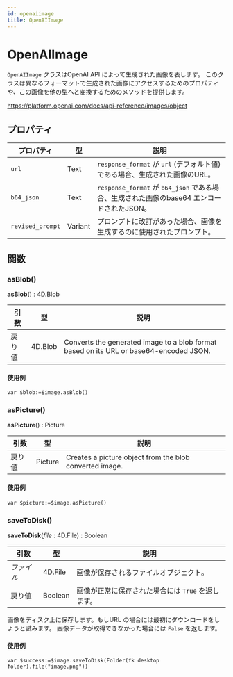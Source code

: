 ```yaml
---
id: openaiimage
title: OpenAIImage
---
```


# OpenAIImage

`OpenAIImage` クラスはOpenAI API によって生成された画像を表します。 このクラスは異なるフォーマットで生成された画像にアクセスするためのプロパティや、この画像を他の型へと変換するためのメソッドを提供します。

https://platform.openai.com/docs/api-reference/images/object

## プロパティ

| プロパティ            | 型       | 説明                                                                      |
| ---------------- | ------- | ----------------------------------------------------------------------- |
| `url`            | Text    | `response_format` が `url` (デフォルト値)である場合、生成された画像のURL。 |
| `b64_json`       | Text    | `response_format` が `b64_json` である場合、生成された画像のbase64 エンコードされたJSON。       |
| `revised_prompt` | Variant | プロンプトに改訂があった場合、画像を生成するのに使用されたプロンプト。                                     |

## 関数

### asBlob()

**asBlob**() : 4D.Blob

| 引数  | 型                       | 説明                                                                                                     |
| --- | ----------------------- | ------------------------------------------------------------------------------------------------------ |
| 戻り値 | 4D.Blob | Converts the generated image to a blob format based on its URL or base64-encoded JSON. |

#### 使用例

```4d
var $blob:=$image.asBlob()
```

### asPicture()

**asPicture**() : Picture

| 引数  | 型       | 説明                                                                      |
| --- | ------- | ----------------------------------------------------------------------- |
| 戻り値 | Picture | Creates a picture object from the blob converted image. |

#### 使用例

```4d
var $picture:=$image.asPicture()
```

### saveToDisk()

**saveToDisk**(*file* : 4D.File) : Boolean

| 引数     | 型                       | 説明                            |
| ------ | ----------------------- | ----------------------------- |
| *ファイル* | 4D.File | 画像が保存されるファイルオブジェクト。           |
| 戻り値    | Boolean                 | 画像が正常に保存された場合には `True` を返します。 |

画像をディスク上に保存します。もしURL の場合には最初にダウンロードをしようと試みます。 画像データが取得できなかった場合には `False` を返します。

#### 使用例

```4d
var $success:=$image.saveToDisk(Folder(fk desktop folder).file("image.png"))
```
